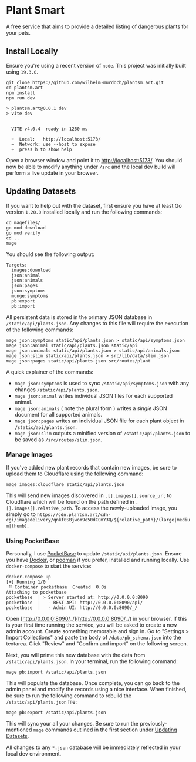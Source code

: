 # Plant Smart
A free service that aims to provide a detailed listing of dangerous plants for your pets.

## Install Locally
Ensure you're using a recent version of `node`. This project was initially built using `19.3.0`. 

```
git clone https://github.com/wilhelm-murdoch/plantsm.art.git
cd plantsm.art
npm install
npm run dev

> plantsm.art@0.0.1 dev
> vite dev


  VITE v4.0.4  ready in 1250 ms

  ➜  Local:   http://localhost:5173/
  ➜  Network: use --host to expose
  ➜  press h to show help
```

Open a browser window and point it to [http://localhost:5173/](http://localhost:5173/). You should now be able to modify anything under `/src` and the local dev build will perform a live update in your browser.

## Updating Datasets
If you want to help out with the dataset, first ensure you have at least Go version `1.20.0` installed locally and run the following commands:
```
cd magefiles/
go mod download
go mod verify
cd ..
mage
```
You should see the following output:
```
Targets:
  images:download
  json:animal
  json:animals
  json:pages
  json:symptoms
  munge:symptoms
  pb:export
  pb:import
```

All persistent data is stored in the primary JSON database in `/static/api/plants.json`. Any changes to this file will require the execution of the following commands:
```
mage json:symptoms static/api/plants.json > static/api/symptoms.json
mage json:animal static/api/plants.json static/api
mage json:animals static/api/plants.json > static/api/animals.json
mage json:slim static/api/plants.json > src/lib/data/slim.json
mage json:pages static/api/plants.json src/routes/plant
```
A quick explainer of the commands:

* `mage json:symptoms` is used to sync `/static/api/symptoms.json` with any changes `/static/api/plants.json`.
* `mage json:animal` writes individual JSON files for each supported animal.
* `mage json:animals` ( note the plural form ) writes a _single_ JSON document for all supported animals.
* `mage json:pages` writes an individual JSON file for each plant object in `/static/api/plants.json`.
* `mage json:slim` outputs a minified version of `/static/api/plants.json` to be saved as `/src/routes/slim.json`.

### Manage Images

If you've added new plant records that contain new images, be sure to upload them to Cloudflare using the following command:

```
mage images:cloudflare static/api/plants.json
```
This will send new images discovered in `.[].images[].source_url` to Cloudflare which will be found on the path defined in `.[].images[].relative_path`. To access the newly-uploaded image, you simply go to `https://cdn.plantsm.art/cdn-cgi/imagedelivery/qnkf0SBjwoY9e50dCCmY3Q/${relative_path}/(large|medium|thumb)`.

### Using PocketBase
Personally, I use [PocketBase](https://pocketbase.io/) to update `/static/api/plants.json`. Ensure you have [Docker](https://www.docker.com/), or [podman](https://podman.io/) if you prefer, installed and running locally. Use `docker-compose` to start the service:
```
docker-compose up
[+] Running 1/0
 ⠿ Container pocketbase  Created  0.0s
Attaching to pocketbase
pocketbase  | > Server started at: http://0.0.0.0:8090
pocketbase  |   - REST API: http://0.0.0.0:8090/api/
pocketbase  |   - Admin UI: http://0.0.0.0:8090/_/
```
Open [http://0.0.0.0:8090/_/](http://0.0.0.0:8090/_/) in your browser. If this is your first time running the service, you will be asked to create a new admin account. Create something memorable and sign in. Go to "Settings > Import Collections" and paste the body of `/data/pb_schema.json` into the textarea. Click "Review" and "Confirm and import" on the following screen.

Next, you will prime this new database with the data from `/static/api/plants.json`. In your terminal, run the following command:
```
mage pb:import /static/api/plants.json
```
This will populate the database. Once complete, you can go back to the admin panel and modify the records using a nice interface. When finished, be sure to run the following command to rebuild the `/static/api/plants.json` file:
```
mage pb:export /static/api/plants.json
```
This will sync your all your changes. Be sure to run the previously-mentioned `mage` commands outlined in the first section under [Updating Datasets](#updating-datasets).

All changes to any `*.json` database will be immediately reflected in your local dev environment.

